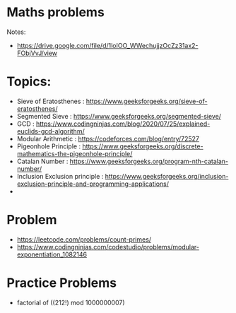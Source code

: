 # Maths problems

Notes:

- https://drive.google.com/file/d/1loIOO_WWechujjzOcZz31ax2-FObjVvJ/view

# Topics:

- Sieve of Eratosthenes : https://www.geeksforgeeks.org/sieve-of-eratosthenes/
- Segmented Sieve : https://www.geeksforgeeks.org/segmented-sieve/
- GCD : https://www.codingninjas.com/blog/2020/07/25/explained-euclids-gcd-algorithm/
- Modular Arithmetic : https://codeforces.com/blog/entry/72527
- Pigeonhole Principle : https://www.geeksforgeeks.org/discrete-mathematics-the-pigeonhole-principle/
- Catalan Number : https://www.geeksforgeeks.org/program-nth-catalan-number/
- Inclusion Exclusion principle : https://www.geeksforgeeks.org/inclusion-exclusion-principle-and-programming-applications/
-

# Problem

- https://leetcode.com/problems/count-primes/
- https://www.codingninjas.com/codestudio/problems/modular-exponentiation_1082146

# Practice Problems

- factorial of ((212!) mod 1000000007)
